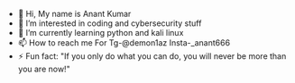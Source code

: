 - 👋 Hi, My name is Anant Kumar
- 👀 I’m interested in coding and cybersecurity stuff
- 🌱 I’m currently learning python and kali linux
- 📫 How to reach me For Tg-@demon1az Insta-_anant666
- ⚡ Fun fact: "If you only do what you can do, you will never be more than you are now!"

<!---
antcybersec/antcybersec is a ✨ special ✨ repository because its `README.md` (this file) appears on your GitHub profile.
You can click the Preview link to take a look at your changes.
--->
